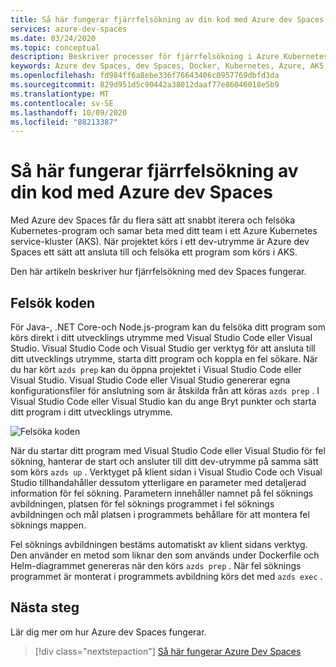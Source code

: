 ```yaml
---
title: Så här fungerar fjärrfelsökning av din kod med Azure dev Spaces
services: azure-dev-spaces
ms.date: 03/24/2020
ms.topic: conceptual
description: Beskriver processer för fjärrfelsökning i Azure Kubernetes service med Azure dev Spaces
keywords: Azure dev Spaces, dev Spaces, Docker, Kubernetes, Azure, AKS, Azure Kubernetes service, containers
ms.openlocfilehash: fd984ff6a8ebe336f76643406c0957769dbfd3da
ms.sourcegitcommit: 829d951d5c90442a38012daaf77e86046018e5b9
ms.translationtype: MT
ms.contentlocale: sv-SE
ms.lasthandoff: 10/09/2020
ms.locfileid: "88213387"
---
```

# <a name="how-remote-debugging-your-code-with-azure-dev-spaces-works"></a>Så här fungerar fjärrfelsökning av din kod med Azure dev Spaces

Med Azure dev Spaces får du flera sätt att snabbt iterera och felsöka Kubernetes-program och samar beta med ditt team i ett Azure Kubernetes service-kluster (AKS). När projektet körs i ett dev-utrymme är Azure dev Spaces ett sätt att ansluta till och felsöka ett program som körs i AKS.

Den här artikeln beskriver hur fjärrfelsökning med dev Spaces fungerar.

## <a name="debug-your-code"></a>Felsök koden

För Java-, .NET Core-och Node.js-program kan du felsöka ditt program som körs direkt i ditt utvecklings utrymme med Visual Studio Code eller Visual Studio. Visual Studio Code och Visual Studio ger verktyg för att ansluta till ditt utvecklings utrymme, starta ditt program och koppla en fel sökare. När du har kört `azds prep` kan du öppna projektet i Visual Studio Code eller Visual Studio. Visual Studio Code eller Visual Studio genererar egna konfigurationsfiler för anslutning som är åtskilda från att köras `azds prep` . I Visual Studio Code eller Visual Studio kan du ange Bryt punkter och starta ditt program i ditt utvecklings utrymme.

![Felsöka koden](media/get-started-node/debug-configuration-nodejs2.png)

När du startar ditt program med Visual Studio Code eller Visual Studio för fel sökning, hanterar de start och ansluter till ditt dev-utrymme på samma sätt som körs `azds up` . Verktyget på klient sidan i Visual Studio Code och Visual Studio tillhandahåller dessutom ytterligare en parameter med detaljerad information för fel sökning. Parametern innehåller namnet på fel söknings avbildningen, platsen för fel söknings programmet i fel söknings avbildningen och mål platsen i programmets behållare för att montera fel söknings mappen.

Fel söknings avbildningen bestäms automatiskt av klient sidans verktyg. Den använder en metod som liknar den som används under Dockerfile och Helm-diagrammet genereras när den körs `azds prep` . När fel söknings programmet är monterat i programmets avbildning körs det med `azds exec` .

## <a name="next-steps"></a>Nästa steg

Lär dig mer om hur Azure dev Spaces fungerar.

> [!div class="nextstepaction"]
> [Så här fungerar Azure Dev Spaces](how-dev-spaces-works.md)
